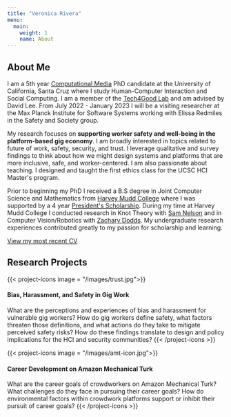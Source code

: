 ```yaml
---
title: "Veronica Rivera"
menu:
  main:
    weight: 1
    name: About
---
```


## About Me

I am a 5th year [Computational Media][compmedia] PhD candidate at the University of California, Santa Cruz where I study Human-Computer Interaction and Social Computing. I am a member of the [Tech4Good Lab][t4good] and am advised by David Lee. From July 2022 - January 2023 I will be a visiting researcher at the Max Planck Institute for Software Systems working with Elissa Redmiles in the Safety and Society group.

My research focuses on **supporting worker safety and well-being in the platform-based gig economy**. I am broadly interested in topics related to future of work, safety, security, and trust. I leverage qualitative and survey findings to think about how we might design systems and platforms that are more inclusive, safe, and worker-centered. I am also passionate about teaching. I designed and taught the first ethics class for the UCSC HCI Master's program. 

Prior to beginning my PhD I received a B.S degree in Joint Computer Science and Mathematics from [Harvey Mudd College][hmc] where I was supported by a 4 year [President's Scholarship][psp]. During my time at Harvey Mudd College I conducted research in Knot Theory with [Sam Nelson][nelson] and in Computer Vision/Robotics with [Zachary Dodds][dodds]. My undergraduate research experiences contributed greatly to my passion for scholarship and learning. 

[View my most recent CV][CV]

## Research Projects
{{< project-icons image = "/images/trust.jpg">}}
#### Bias, Harassment, and Safety in Gig Work 
What are the perceptions and experiences of bias and harassment for vulnerable gig workers? How do gig workers define safety, what factors threaten those definitions, and what actions do they take to mitigate perceived safety risks? How do these findings translate to design and policy implications for the HCI and security communities? 
{{< /project-icons >}}

{{< project-icons image = "/images/amt-icon.jpg">}}
#### Career Development on Amazon Mechanical Turk 
What are the career goals of crowdworkers on Amazon Mechanical Turk? What challenges do they face in pursuing their career goals? How do environmental factors within crowdwork platforms support or inhibit their pursuit of career goals? 
{{< /project-icons >}}






[hmc]: https://www.hmc.edu/
[compmedia]: https://grad.soe.ucsc.edu/computational-media
[t4good]: https://tech4good.soe.ucsc.edu/
[psp]: https://www.hmc.edu/admission/afford/scholarships-and-grants/merit-based-scholarships/presidents-scholars-program/ 
[nelson]: https://www1.cmc.edu/pages/faculty/VNelson/
[dodds]: https://www.cs.hmc.edu/~dodds/ 
[CV]: /docs/CV_Spring_2022.pdf
[Elissa]: https://elissaredmiles.com/


